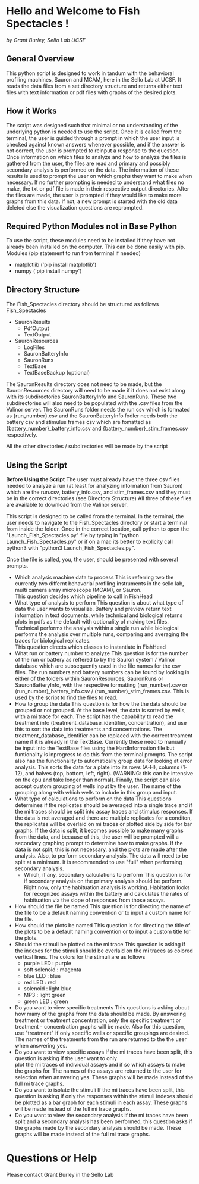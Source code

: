# Hello and Welcome to Fish Spectacles !
*by Grant Burley, Sello Lab UCSF*


## General Overview
This python script is designed to work in tandum with the behavioral profiling machines, 
Sauron and MCAM, here in the Sello Lab at UCSF. It reads the data files from a set 
directory structure and returns either text files with text information or pdf files 
with graphs of the desired plots. 


## How it Works
The script was designed such that minimal or no understanding of the underlying python is 
needed to use the script. Once it is called from the terminal, the user is guided 
through a prompt in which the user input is checked against known answers whenever 
possible, and if the answer is not correct, the user is prompted to reinput a response 
to the question. Once information on which files to analyze and how to analyze the 
files is gathered from the user, the files are read and primary and possibly secondary 
analysis is performed on the data. The information of these results is used to prompt 
the user on which graphs they want to make when necessary. If no further prompting is 
needed to understand what files no make, the txt or pdf file is made in their respective 
output directories. After the files are made, the user is prompted if they would like to
make more graphs from this data. If not, a new prompt is started with the old data 
deleted else the visualization questions are reprompted. 


## Required Python Modules not in Base Python
To use the script, these modules need to be installed if they have not already
been installed on the computer. This can be done easily with pip.
Modules (pip statement to run from terminal if needed)
- matplotlib ('pip install matplotlib')
- numpy ('pip install numpy')


## Directory Structure
The Fish_Spectacles directory should be structured as follows
Fish_Spectacles
- SauronResults 
    - PdfOutput
    - TextOutput
- SauronResources
    - LogFiles
    - SauronBatteryInfo
    - SauronRuns
    - TextBase
    - TextBaseBackup (optional)

The SauronResults directory does not need to be made, but the SauronResources
directory will need to be made if it does not exist along with its subdirectories
SauronBatteryInfo and SauronRuns. These two subdirectories will also need to be 
populated with the .csv files from the Valinor server. The SauronRuns folder 
needs the run csv which is formated as {run_number}.csv and the SauronBatteryInfo
fodler needs both the battery csv and stimulus frames csv which are fomatted as
{battery_number}_battery_info.csv and {battery_number}_stim_frames.csv respectively.

All the other directories / subdirectories will be made by the script  


## Using the Script
**Before Using the Script**
The user must already have the three csv files needed to analyze a run (at least for 
analyzing information from Sauron) which are the run.csv, battery_info.csv, and 
stim_frames.csv and they must be in the correct directories (see Directory Structure) 
All three of these files are available to download from the Valinor server. 

This script is designed to be called from the terminal. In the terminal, the user needs
to navigate to the Fish_Spectacles directory or start a terminal from inside the folder. 
Once in the correct location, call python to open the "Launch_Fish_Spectacles.py" file 
by typing in "python Launch_Fish_Spectacles.py" or if on a mac its better to explicity
call python3 with "python3 Launch_Fish_Spectacles.py".

Once the file is called, you, the user, should be presented with several prompts.
- Which analysis machine data to process
    This is referring two the currently two differnt behavorial profiling instruments 
    in the sello lab, multi camera array microscope (MCAM), or Sauron.  
    This question decides which pipeline to call in FishHead
- What type of analysis to perform
    This question is about what type of data the user wants to visualize. 
    Battery and preview return text information in text documents, while technical
    and biological returns plots in pdfs as the default with optionality of making text 
    files. Technical performs the analysis within a single run while biological performs
    the analysis over multiple runs, comparing and averaging the traces for biological
    replicates.   
    This question directs which classes to instantiate in FishHead
- What run or battery number to analyze
    This question is for the number of the run or battery as reffered to by the
    Sauron system / Valinor database which are subsequently used in the file names for 
    the csv files. The run numbers and battery numbers can be found by looking in either
    of the folders within SauronResources, SauronRuns or SauronBatteryInfo, with the 
    respective formatting (run_number).csv or (run_number)_battery_info.csv / 
    (run_number)_stim_frames.csv. 
    This is used by the script to find the files to read.
- How to group the data
    This question is for how the the data should be grouped or not grouped. At the base
    level, the data is sorted by wells, with a mi trace for each. The script has the 
    capability to read the treatment info (treatment_database_identifier, concentration),
    and use this to sort the data into treatments and concentrations. The 
    treatment_database_identifier can be replaced with the correct treament name if it is
    already in the TextBase. Currently these need to manually be input into the TextBase 
    files using the HardInformation file but funtionality is inprogress to do this from 
    the terminal prompts. The script also has the functionality to automatically group 
    data for looking at error analysis. This sorts the data for a plate into its rows 
    (A-H), columns (1-12), and halves (top, bottom, left, right). (WARNING: this can
    be intensive on the cpu and take longer than normal). Finally, the script can also
    accept custom grouping of wells input by the user. The name of the grouping along 
    with which wells to include in this group and input.
- What type of calculations to perform on the data
    This questions determines if the replicates should be averaged into a single trace
    and if the mi traces should be split into assay traces and stimulus responses. If
    the data is not averaged and there are multiple replicates for a conditon, the 
    replicates will be overlaid on mi traces or plotted side by side for bar graphs. 
    If the data is split, it becomes possible to make many graphs from the data, and 
    because of this, the user will be prompted will a secondary graphing prompt to 
    determine how to make graphs. If the data is not split, this is not necessary, and 
    the plots are made after the analysis. Also, to perform secondary analysis. The 
    data will need to be split at a minimum. It is recommended to use "full" when 
    performing secondary analysis. 
    - Which, if any, secondary calculations to perform
        This question is for if secondary analysis on the primary analysis should be
        perform. Right now, only the habituation analysis is working. Habitation looks
        for recognized assays within the battery and calculates the rates of habituation
        via the slope of responses from those assays.  
- How should the file be named
    This question is for directing the name of the file to be a default naming 
    convention or to input a custom name for the file. 
- How should the plots be named
    This question is for directing the title of the plots to be a default naming 
    convention or to input a custom title for the plots.
- Should the stimuli be plotted on the mi trace
    This question is asking if the indexes for the stimuli should be overlaid on the mi 
    traces as colored vertical lines. The colors for the stimuli are as follows
    - purple LED : purple
    - soft solenoid : magenta
    - blue LED : blue
    - red LED : red
    - solenoid : light blue
    - MP3 : light green
    - green LED : green
- Do you want to view specific treatments
    This questions is asking about how many of the graphs from the data should be made.
    By answering treatment or treatment concentration, only the specific treatment or 
    treatment - concentration graphs will be made. Also for this question, use "treatment"
    if only specific wells or specific groupings are desired. The names of the treatments 
    from the run are returned to the the user when answering yes.
- Do you want to view specific assays
    If the mi traces have been split, this question is asking if the user want to only \
    plot the mi traces of individual assays and if so which assays to make the graphs for.
    The names of the assays are returned to the user for selection when answering yes.
    These graphs will be made instead of the full mi trace graphs. 
- Do you want to isolate the stimuli
    If the mi traces have been split, this question is asking if only the responses within
    the stimuli indexes should be plotted as a bar graph for each stimuli in each assay. 
    These graphs will be made instead of the full mi trace graphs.
- Do you want to view the secondary analysis
    If the mi traces have been split and a secondary analysis has been performed, this 
    question asks if the graphs made by the secondary analysis should be made. These 
    graphs will be made instead of the full mi trace graphs.





# Questions or Help
Please contact Grant Burley in the Sello Lab


























































